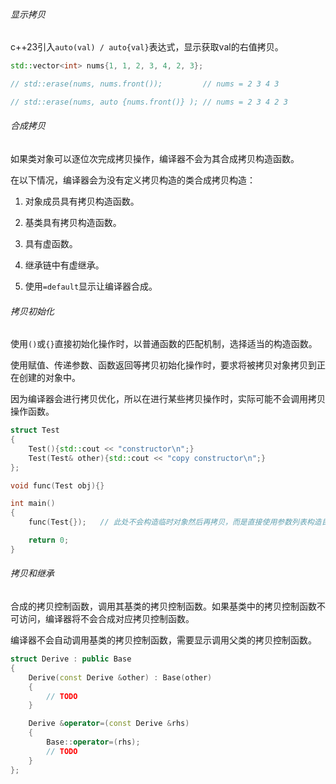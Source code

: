 ###### 显示拷贝

c++23引入`auto(val) / auto{val}`表达式，显示获取val的右值拷贝。

```cpp
std::vector<int> nums{1, 1, 2, 3, 4, 2, 3};

// std::erase(nums, nums.front());         // nums = 2 3 4 3

// std::erase(nums, auto {nums.front()} ); // nums = 2 3 4 2 3
```

###### 合成拷贝

如果类对象可以逐位次完成拷贝操作，编译器不会为其合成拷贝构造函数。

在以下情况，编译器会为没有定义拷贝构造的类合成拷贝构造：

1. 对象成员具有拷贝构造函数。

2. 基类具有拷贝构造函数。

3. 具有虚函数。

4. 继承链中有虚继承。
5. 使用`=default`显示让编译器合成。

###### 拷贝初始化

使用`()`或`{}`直接初始化操作时，以普通函数的匹配机制，选择适当的构造函数。

使用赋值、传递参数、函数返回等拷贝初始化操作时，要求将被拷贝对象拷贝到正在创建的对象中。

因为编译器会进行拷贝优化，所以在进行某些拷贝操作时，实际可能不会调用拷贝操作函数。

```cpp
struct Test
{
    Test(){std::cout << "constructor\n";}
    Test(Test& other){std::cout << "copy constructor\n";}
};

void func(Test obj){}

int main()
{
    func(Test{});   // 此处不会构造临时对象然后再拷贝，而是直接使用参数列表构造目标对象。

    return 0;
}
```

###### 拷贝和继承

合成的拷贝控制函数，调用其基类的拷贝控制函数。如果基类中的拷贝控制函数不可访问，编译器将不会合成对应拷贝控制函数。

编译器不会自动调用基类的拷贝控制函数，需要显示调用父类的拷贝控制函数。

```cpp
struct Derive : public Base
{
    Derive(const Derive &other) : Base(other)
    {
        // TODO
    }

    Derive &operator=(const Derive &rhs)
    {
        Base::operator=(rhs);
        // TODO
    }
};
```



